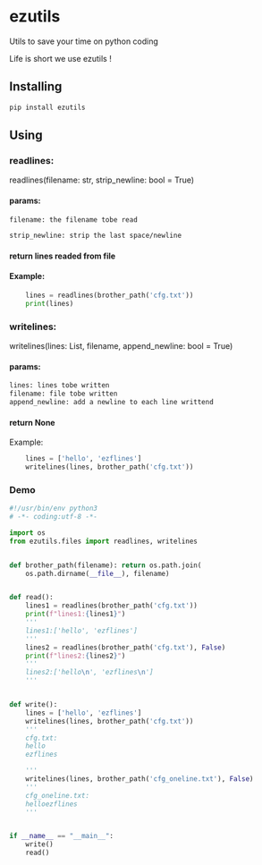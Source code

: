 # ezutils
Utils to save your time on python coding

Life is short we use ezutils !

## Installing
```bash
pip install ezutils
```

## Using

### readlines:

readlines(filename: str, strip_newline: bool = True) 

#### params:
```txt
filename: the filename tobe read

strip_newline: strip the last space/newline


```
#### return lines readed from file

#### Example:

```python
    lines = readlines(brother_path('cfg.txt'))
    print(lines)
```


### writelines:

writelines(lines: List, filename, append_newline: bool = True) 

#### params:
```txt
lines: lines tobe written
filename: file tobe written
append_newline: add a newline to each line writtend
```
#### return None

Example:

```python
    lines = ['hello', 'ezflines']
    writelines(lines, brother_path('cfg.txt'))
```


### Demo

```python
#!/usr/bin/env python3
# -*- coding:utf-8 -*-

import os
from ezutils.files import readlines, writelines


def brother_path(filename): return os.path.join(
    os.path.dirname(__file__), filename)


def read():
    lines1 = readlines(brother_path('cfg.txt'))
    print(f"lines1:{lines1}")
    '''
    lines1:['hello', 'ezflines']
    '''
    lines2 = readlines(brother_path('cfg.txt'), False)
    print(f"lines2:{lines2}")
    '''
    lines2:['hello\n', 'ezflines\n']
    '''


def write():
    lines = ['hello', 'ezflines']
    writelines(lines, brother_path('cfg.txt'))
    '''
    cfg.txt:
    hello
    ezflines

    '''
    writelines(lines, brother_path('cfg_oneline.txt'), False)
    '''
    cfg_oneline.txt:
    helloezflines
    '''


if __name__ == "__main__":
    write()
    read()

```

